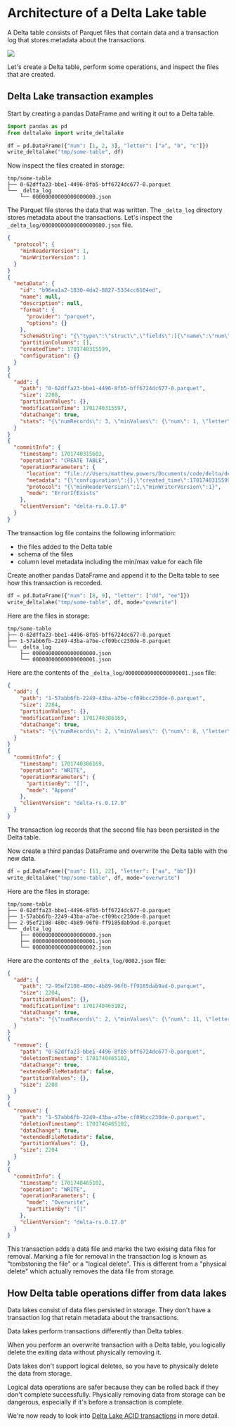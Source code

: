# Architecture of a Delta Lake table

A Delta table consists of Parquet files that contain data and a transaction log that stores metadata about the transactions.

![](contents-of-delta-table.png)

Let's create a Delta table, perform some operations, and inspect the files that are created.

## Delta Lake transaction examples

Start by creating a pandas DataFrame and writing it out to a Delta table.

```python
import pandas as pd
from deltalake import write_deltalake

df = pd.DataFrame({"num": [1, 2, 3], "letter": ["a", "b", "c"]})
write_deltalake("tmp/some-table", df)
```

Now inspect the files created in storage:

```
tmp/some-table
├── 0-62dffa23-bbe1-4496-8fb5-bff6724dc677-0.parquet
└── _delta_log
    └── 00000000000000000000.json
```

The Parquet file stores the data that was written. The `_delta_log` directory stores metadata about the transactions. Let's inspect the `_delta_log/00000000000000000000.json` file.

```json
{
  "protocol": {
    "minReaderVersion": 1,
    "minWriterVersion": 1
  }
}
{
  "metaData": {
    "id": "b96ea1a2-1830-4da2-8827-5334cc6104ed",
    "name": null,
    "description": null,
    "format": {
      "provider": "parquet",
      "options": {}
    },
    "schemaString": "{\"type\":\"struct\",\"fields\":[{\"name\":\"num\",\"type\":\"long\",\"nullable\":true,\"metadata\":{}},{\"name\":\"letter\",\"type\":\"string\",\"nullable\":true,\"metadata\":{}}]}",
    "partitionColumns": [],
    "createdTime": 1701740315599,
    "configuration": {}
  }
}
{
  "add": {
    "path": "0-62dffa23-bbe1-4496-8fb5-bff6724dc677-0.parquet",
    "size": 2208,
    "partitionValues": {},
    "modificationTime": 1701740315597,
    "dataChange": true,
    "stats": "{\"numRecords\": 3, \"minValues\": {\"num\": 1, \"letter\": \"a\"}, \"maxValues\": {\"num\": 3, \"letter\": \"c\"}, \"nullCount\": {\"num\": 0, \"letter\": 0}}"
  }
}
{
  "commitInfo": {
    "timestamp": 1701740315602,
    "operation": "CREATE TABLE",
    "operationParameters": {
      "location": "file:///Users/matthew.powers/Documents/code/delta/delta-examples/notebooks/python-deltalake/tmp/some-table",
      "metadata": "{\"configuration\":{},\"created_time\":1701740315599,\"description\":null,\"format\":{\"options\":{},\"provider\":\"parquet\"},\"id\":\"b96ea1a2-1830-4da2-8827-5334cc6104ed\",\"name\":null,\"partition_columns\":[],\"schema\":{\"fields\":[{\"metadata\":{},\"name\":\"num\",\"nullable\":true,\"type\":\"long\"},{\"metadata\":{},\"name\":\"letter\",\"nullable\":true,\"type\":\"string\"}],\"type\":\"struct\"}}",
      "protocol": "{\"minReaderVersion\":1,\"minWriterVersion\":1}",
      "mode": "ErrorIfExists"
    },
    "clientVersion": "delta-rs.0.17.0"
  }
}
```

The transaction log file contains the following information:

- the files added to the Delta table
- schema of the files
- column level metadata including the min/max value for each file

Create another pandas DataFrame and append it to the Delta table to see how this transaction is recorded.

```python
df = pd.DataFrame({"num": [8, 9], "letter": ["dd", "ee"]})
write_deltalake("tmp/some-table", df, mode="ovewrite")
```

Here are the files in storage:

```
tmp/some-table
├── 0-62dffa23-bbe1-4496-8fb5-bff6724dc677-0.parquet
├── 1-57abb6fb-2249-43ba-a7be-cf09bcc230de-0.parquet
└── _delta_log
    ├── 00000000000000000000.json
    └── 00000000000000000001.json
```

Here are the contents of the `_delta_log/00000000000000000001.json` file:

```json
{
  "add": {
    "path": "1-57abb6fb-2249-43ba-a7be-cf09bcc230de-0.parquet",
    "size": 2204,
    "partitionValues": {},
    "modificationTime": 1701740386169,
    "dataChange": true,
    "stats": "{\"numRecords\": 2, \"minValues\": {\"num\": 8, \"letter\": \"dd\"}, \"maxValues\": {\"num\": 9, \"letter\": \"ee\"}, \"nullCount\": {\"num\": 0, \"letter\": 0}}"
  }
}
{
  "commitInfo": {
    "timestamp": 1701740386169,
    "operation": "WRITE",
    "operationParameters": {
      "partitionBy": "[]",
      "mode": "Append"
    },
    "clientVersion": "delta-rs.0.17.0"
  }
}
```

The transaction log records that the second file has been persisted in the Delta table.

Now create a third pandas DataFrame and overwrite the Delta table with the new data.

```python
df = pd.DataFrame({"num": [11, 22], "letter": ["aa", "bb"]})
write_deltalake("tmp/some-table", df, mode="overwrite")
```

Here are the files in storage:

```
tmp/some-table
├── 0-62dffa23-bbe1-4496-8fb5-bff6724dc677-0.parquet
├── 1-57abb6fb-2249-43ba-a7be-cf09bcc230de-0.parquet
├── 2-95ef2108-480c-4b89-96f0-ff9185dab9ad-0.parquet
└── _delta_log
    ├── 00000000000000000000.json
    ├── 00000000000000000001.json
    └── 00000000000000000002.json
```

Here are the contents of the `_delta_log/0002.json` file:

```json
{
  "add": {
    "path": "2-95ef2108-480c-4b89-96f0-ff9185dab9ad-0.parquet",
    "size": 2204,
    "partitionValues": {},
    "modificationTime": 1701740465102,
    "dataChange": true,
    "stats": "{\"numRecords\": 2, \"minValues\": {\"num\": 11, \"letter\": \"aa\"}, \"maxValues\": {\"num\": 22, \"letter\": \"bb\"}, \"nullCount\": {\"num\": 0, \"letter\": 0}}"
  }
}
{
  "remove": {
    "path": "0-62dffa23-bbe1-4496-8fb5-bff6724dc677-0.parquet",
    "deletionTimestamp": 1701740465102,
    "dataChange": true,
    "extendedFileMetadata": false,
    "partitionValues": {},
    "size": 2208
  }
}
{
  "remove": {
    "path": "1-57abb6fb-2249-43ba-a7be-cf09bcc230de-0.parquet",
    "deletionTimestamp": 1701740465102,
    "dataChange": true,
    "extendedFileMetadata": false,
    "partitionValues": {},
    "size": 2204
  }
}
{
  "commitInfo": {
    "timestamp": 1701740465102,
    "operation": "WRITE",
    "operationParameters": {
      "mode": "Overwrite",
      "partitionBy": "[]"
    },
    "clientVersion": "delta-rs.0.17.0"
  }
}
```

This transaction adds a data file and marks the two exising data files for removal. Marking a file for removal in the transaction log is known as "tombstoning the file" or a "logical delete". This is different from a "physical delete" which actually removes the data file from storage.

## How Delta table operations differ from data lakes

Data lakes consist of data files persisted in storage. They don't have a transaction log that retain metadata about the transactions.

Data lakes perform transactions differently than Delta tables.

When you perform an overwrite transaction with a Delta table, you logically delete the exiting data without physically removing it.

Data lakes don't support logical deletes, so you have to physically delete the data from storage.

Logical data operations are safer because they can be rolled back if they don't complete successfully. Physically removing data from storage can be dangerous, especially if it's before a transaction is complete.

We're now ready to look into [Delta Lake ACID transactions](../how-delta-lake-works/delta-lake-acid-transactions.md) in more detail.
